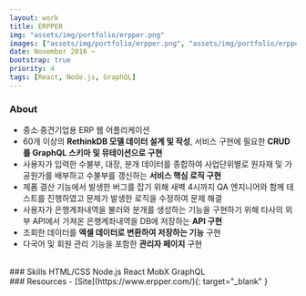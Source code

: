 ```yaml
---
layout: work
title: ERPPER
img: "assets/img/portfolio/erpper.png"
images: ["assets/img/portfolio/erpper.png", "assets/img/portfolio/erpper2.png", "assets/img/portfolio/erpper3.png", "assets/img/portfolio/erpper4.png", "assets/img/portfolio/erpper5.png"]
date: November 2016 ~
bootstrap: true
priority: 4
tags: [React, Node.js, GraphQL]
---
```


### About
* 중소∙중견기업용 ERP 웹 어플리케이션
* 60개 이상의 **RethinkDB 모델 데이터 설계 및 작성**, 서비스 구현에 필요한 **CRUD를 GraphQL 스키마 및 뮤테이션으로 구현**
* 사용자가 입력한 수불부, 대장, 분개 데이터를 종합하여 사업단위별로 원자재 및 가공원가를 배부하고 수불부를 갱신하는 **서비스 핵심 로직 구현**
* 제품 결산 기능에서 발생한 버그를 잡기 위해 새벽 4시까지 QA 엔지니어와 함께 테스트를 진행하였고 문제가 발생한 로직을 수정하여 문제 해결
* 사용자가 은행계좌내역을 불러와 분개를 생성하는 기능을 구현하기 위해 타사의 외부 API에서 가져온 은행계좌내역을 DB에 저장하는 **API 구현**
* 조회한 데이터를 **엑셀 데이터로 변환하여 저장하는 기능** 구현
* 다국어 및 회원 관리 기능을 포함한 **관리자 페이지** 구현

<br>
### Skills
<span class="badge badge-dark">HTML/CSS</span>
<span class="badge badge-dark">Node.js</span>
<span class="badge badge-dark">React</span>
<span class="badge badge-dark">MobX</span>
<span class="badge badge-dark">GraphQL</span>

<br>
### Resources
- [Site](https://www.erpper.com/){: target="_blank" }
